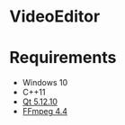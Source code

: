 # VideoEditor
 
# Requirements

* Windows 10
* C++11
* [Qt 5.12.10](https://www.qt.io/)
* [FFmpeg 4.4](https://www.ffmpeg.org/)